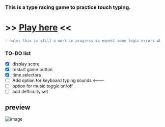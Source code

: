 ### This is a type racing game to practice touch typing.

# >> [Play here](https://oeuf16.github.io/Type-racer/) << 
```diff
- note: this is still a work in progress so expect some logic errors while testing.
```

### TO-DO list
- [x] display score
- [x] restart game button 
- [x] time selectors
- [ ] Add option for keyboard typing sounds <---
- [ ] option for music toggle on/off 
- [ ] add defficulty set
## preview

![image](https://user-images.githubusercontent.com/93136950/181934535-52c9c976-4277-4a9a-babe-1a117ad627aa.png)




